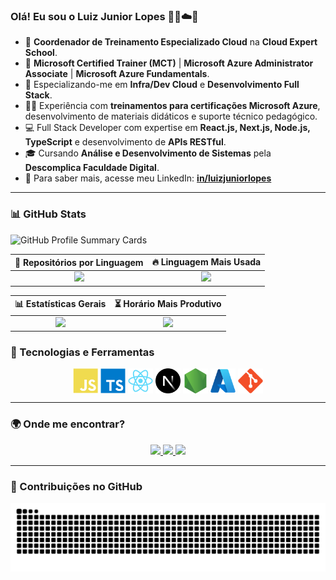 ### Olá! Eu sou o Luiz Junior Lopes 👨‍💻☁️🚀

- 🔭 **Coordenador de Treinamento Especializado Cloud** na **Cloud Expert School**.
- 📢 **Microsoft Certified Trainer (MCT)** | **Microsoft Azure Administrator Associate** | **Microsoft Azure Fundamentals**.
- 🌱 Especializando-me em **Infra/Dev Cloud** e **Desenvolvimento Full Stack**.
- 👨‍🏫 Experiência com **treinamentos para certificações Microsoft Azure**, desenvolvimento de materiais didáticos e suporte técnico pedagógico.
- 💻 Full Stack Developer com expertise em **React.js, Next.js, Node.js, TypeScript** e desenvolvimento de **APIs RESTful**.
- 🎓 Cursando **Análise e Desenvolvimento de Sistemas** pela **Descomplica Faculdade Digital**.
- 💬 Para saber mais, acesse meu LinkedIn: [**in/luizjuniorlopes**](https://www.linkedin.com/in/luizjuniorlopes/)

---

### 📊 GitHub Stats

![GitHub Profile Summary Cards](https://github-profile-summary-cards.vercel.app/api/cards/profile-details?username=luizjrlopes&theme=ayu_mirage)

| 📌 Repositórios por Linguagem | 🔥 Linguagem Mais Usada |
|:----------------------------:|:-----------------------:|
| ![](https://github-profile-summary-cards.vercel.app/api/cards/repos-per-language?username=luizjrlopes&theme=ayu_mirage) | ![](https://github-profile-summary-cards.vercel.app/api/cards/most-commit-language?username=luizjrlopes&theme=ayu_mirage) |

| 📊 Estatísticas Gerais | ⏳ Horário Mais Produtivo |
|:----------------------:|:-----------------------:|
| ![](https://github-profile-summary-cards.vercel.app/api/cards/stats?username=luizjrlopes&theme=ayu_mirage) | ![](https://github-profile-summary-cards.vercel.app/api/cards/productive-time?username=luizjrlopes&theme=ayu_mirage&utcOffset=8) |


### 🚀 Tecnologias e Ferramentas

<p align="center">
  <img align="center" alt="JavaScript" height="40" width="40" src="https://raw.githubusercontent.com/devicons/devicon/master/icons/javascript/javascript-plain.svg">
  <img align="center" alt="TypeScript" height="40" width="40" src="https://raw.githubusercontent.com/devicons/devicon/master/icons/typescript/typescript-original.svg">
  <img align="center" alt="React.js" height="40" width="40" src="https://raw.githubusercontent.com/devicons/devicon/master/icons/react/react-original.svg">
  <img align="center" alt="Next.js" height="40" width="40" src="https://raw.githubusercontent.com/devicons/devicon/master/icons/nextjs/nextjs-original.svg">
  <img align="center" alt="Node.js" height="40" width="40" src="https://raw.githubusercontent.com/devicons/devicon/master/icons/nodejs/nodejs-original.svg">
  <img align="center" alt="Azure" height="40" width="40" src="https://raw.githubusercontent.com/devicons/devicon/master/icons/azure/azure-original.svg">
  <img align="center" alt="Git" height="40" width="40" src="https://raw.githubusercontent.com/devicons/devicon/master/icons/git/git-original.svg">
</p>

---

### 🌍 Onde me encontrar?

<p align="center"> 
  <a href="https://discord.com/channels/@luizjuniorlopes#9975" target="_blank">
    <img src="https://img.shields.io/badge/Discord-7289DA?style=for-the-badge&logo=discord&logoColor=white">
  </a> 
  <a href="mailto:luizjunior.lopes@gmail.com" target="_blank">
    <img src="https://img.shields.io/badge/-Gmail-%23333?style=for-the-badge&logo=gmail&logoColor=white">
  </a>
  <a href="https://www.linkedin.com/in/luizjuniorlopes" target="_blank">
    <img src="https://img.shields.io/badge/-LinkedIn-%230077B5?style=for-the-badge&logo=linkedin&logoColor=white">
  </a> 
</p>

---

### 🐍 Contribuições no GitHub

![Snake animation](https://raw.githubusercontent.com/luizjrlopes/luizjrlopes/main/dist/github-contribution-grid-snake.svg)

